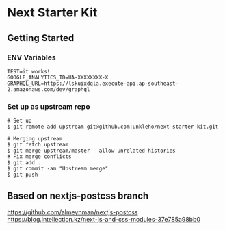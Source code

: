 # Next Starter Kit

## Getting Started

### ENV Variables
```
TEST=it works!
GOOGLE_ANALYTICS_ID=UA-XXXXXXXX-X
GRAPHQL_URL=https://lskuixdqla.execute-api.ap-southeast-2.amazonaws.com/dev/graphql
```

### Set up as upstream repo
```
# Set up
$ git remote add upstream git@github.com:unkleho/next-starter-kit.git

# Merging upstream
$ git fetch upstream
$ git merge upstream/master --allow-unrelated-histories
# Fix merge conflicts
$ git add .
$ git commit -am "Upstream merge"
$ git push
```

## Based on nextjs-postcss branch
https://github.com/almeynman/nextjs-postcss
https://blog.intellection.kz/next-js-and-css-modules-37e785a98bb0
